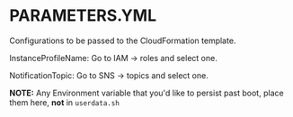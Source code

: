 # PARAMETERS.YML
Configurations to be passed to the CloudFormation template.

<!-- Explain each Parameter here -->
InstanceProfileName: Go to IAM -> roles and select one.

NotificationTopic: Go to SNS -> topics and select one.

**NOTE:** Any Environment variable that you'd like to persist past boot, place them here, **not** in `userdata.sh`
